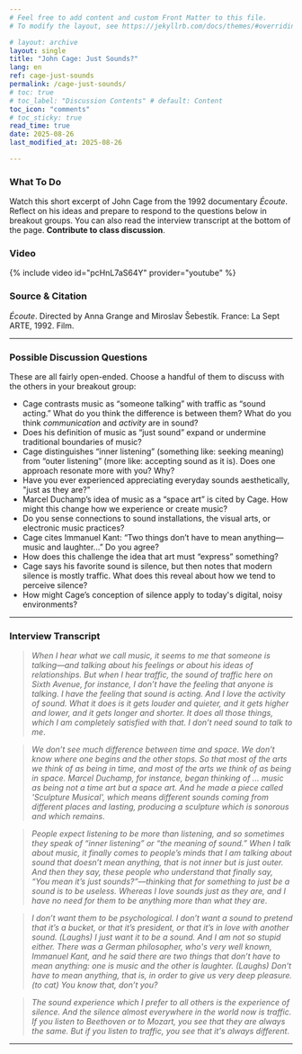 ```yaml
---
# Feel free to add content and custom Front Matter to this file.
# To modify the layout, see https://jekyllrb.com/docs/themes/#overriding-theme-defaults

# layout: archive   
layout: single   
title: "John Cage: Just Sounds?"   
lang: en   
ref: cage-just-sounds    
permalink: /cage-just-sounds/   
# toc: true  
# toc_label: "Discussion Contents" # default: Content
toc_icon: "comments"  
# toc_sticky: true   
read_time: true  
date: 2025-08-26  
last_modified_at: 2025-08-26  

---
```


### What To Do   

Watch this short excerpt of John Cage from the 1992 documentary *Écoute*. Reflect on his ideas and prepare to respond to the questions below in breakout groups. You can also read the interview transcript at the bottom of the page. **Contribute to class discussion**.     

### Video   

{% include video id="pcHnL7aS64Y" provider="youtube" %}  

### Source & Citation   

*Écoute*. Directed by Anna Grange and Miroslav Šebestík. France: La Sept ARTE, 1992. Film.  

---

### Possible Discussion Questions  

These are all fairly open-ended. Choose a handful of them to discuss with the others in your breakout group:       

- Cage contrasts music as “someone talking” with traffic as “sound acting.” What do you think the difference is between them? What do you think _communication_ and _activity_ are in sound?  
- Does his definition of music as “just sound” expand or undermine traditional boundaries of music?  
- Cage distinguishes “inner listening” (something like: seeking meaning) from “outer listening” (more like: accepting sound as it is). Does one approach resonate more with you? Why?  
- Have you ever experienced appreciating everyday sounds aesthetically, "just as they are?"   
- Marcel Duchamp’s idea of music as a “space art” is cited by Cage. How might this change how we experience or create music?  
- Do you sense connections to sound installations, the visual arts, or electronic music practices?  
- Cage cites Immanuel Kant: “Two things don’t have to mean anything—music and laughter...” Do you agree?     
- How does this challenge the idea that art must “express” something?  
- Cage says his favorite sound is silence, but then notes that modern silence is mostly traffic. What does this reveal about how we tend to perceive silence?  
- How might Cage’s conception of silence apply to today's digital, noisy environments?  

--- 

### Interview Transcript    

> _When I hear what we call music, it seems to me that someone is talking—and talking about his feelings or about his ideas of relationships. But when I hear traffic, the sound of traffic here on Sixth Avenue, for instance, I don’t have the feeling that anyone is talking. I have the feeling that sound is acting. And I love the activity of sound. What it does is it gets louder and quieter, and it gets higher and lower, and it gets longer and shorter. It does all those things, which I am completely satisfied with that. I don’t need sound to talk to me_.

> _We don’t see much difference between time and space. We don’t know where one begins and the other stops. So that most of the arts we think of as being in time, and most of the arts we think of as being in space. Marcel Duchamp, for instance, began thinking of ... music as being not a time art but a space art. And he made a piece called 'Sculpture Musical', which means different sounds coming from different places and lasting, producing a sculpture which is sonorous and which remains_.

> _People expect listening to be more than listening, and so sometimes they speak of “inner listening” or “the meaning of sound.” When I talk about music, it finally comes to people’s minds that I am talking about sound that doesn’t mean anything, that is not inner but is just outer. And then they say, these people who understand that finally say, “You mean it’s just sounds?”—thinking that for something to just be a sound is to be useless. Whereas I love sounds just as they are, and I have no need for them to be anything more than what they are_.

> _I don’t want them to be psychological. I don’t want a sound to pretend that it’s a bucket, or that it’s president, or that it’s in love with another sound. (Laughs) I just want it to be a sound. And I am not so stupid either. There was a German philosopher, who's very well known, Immanuel Kant, and he said there are two things that don’t have to mean anything: one is music and the other is laughter. (Laughs) Don’t have to mean anything, that is, in order to give us very deep pleasure. (to cat) You know that, don’t you?_

> _The sound experience which I prefer to all others is the experience of silence. And the silence almost everywhere in the world now is traffic. If you listen to Beethoven or to Mozart, you see that they are always the same. But if you listen to traffic, you see that it's always different_.  

* * *   